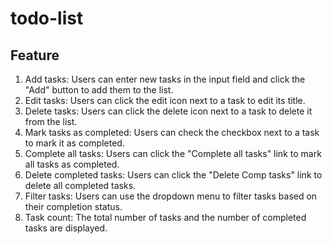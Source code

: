 # todo-list

## Feature

1. Add tasks: Users can enter new tasks in the input field and click the "Add" button to add them to the list.
2. Edit tasks: Users can click the edit icon next to a task to edit its title.
3. Delete tasks: Users can click the delete icon next to a task to delete it from the list.
4. Mark tasks as completed: Users can check the checkbox next to a task to mark it as completed.
5. Complete all tasks: Users can click the "Complete all tasks" link to mark all tasks as completed.
6. Delete completed tasks: Users can click the "Delete Comp tasks" link to delete all completed tasks.
7. Filter tasks: Users can use the dropdown menu to filter tasks based on their completion status.
8. Task count: The total number of tasks and the number of completed tasks are displayed.
